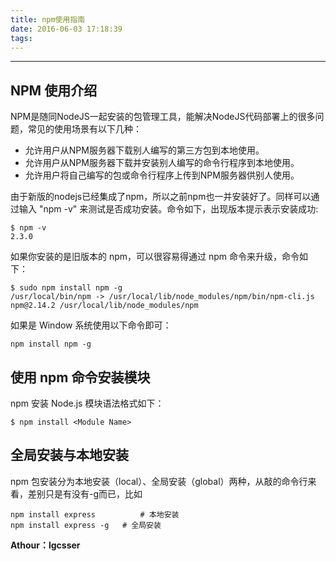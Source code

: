 ```yaml
---
title: npm使用指南
date: 2016-06-03 17:18:39
tags:
---
```

***

## NPM 使用介绍
NPM是随同NodeJS一起安装的包管理工具，能解决NodeJS代码部署上的很多问题，常见的使用场景有以下几种：

* 允许用户从NPM服务器下载别人编写的第三方包到本地使用。
* 允许用户从NPM服务器下载并安装别人编写的命令行程序到本地使用。
* 允许用户将自己编写的包或命令行程序上传到NPM服务器供别人使用。

由于新版的nodejs已经集成了npm，所以之前npm也一并安装好了。同样可以通过输入 "npm -v" 来测试是否成功安装。命令如下，出现版本提示表示安装成功:
```
$ npm -v
2.3.0
```
如果你安装的是旧版本的 npm，可以很容易得通过 npm 命令来升级，命令如下：
```
$ sudo npm install npm -g
/usr/local/bin/npm -> /usr/local/lib/node_modules/npm/bin/npm-cli.js
npm@2.14.2 /usr/local/lib/node_modules/npm
```
如果是 Window 系统使用以下命令即可：
```
npm install npm -g
```
## 使用 npm 命令安装模块

npm 安装 Node.js 模块语法格式如下：
```
$ npm install <Module Name>
```

## 全局安装与本地安装
npm 包安装分为本地安装（local）、全局安装（global）两种，从敲的命令行来看，差别只是有没有-g而已，比如
```
npm install express          # 本地安装
npm install express -g   # 全局安装
```

**Athour：lgcsser**